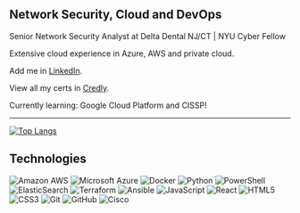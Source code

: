 ## Network Security, Cloud and DevOps

Senior Network Security Analyst at Delta Dental NJ/CT | NYU Cyber Fellow 

Extensive cloud experience in Azure, AWS and private cloud.

Add me in [LinkedIn](https://www.linkedin.com/in/jorgeecsilva/).

View all my certs in [Credly](https://www.credly.com/users/jorge-carrillo-silva/badges).

Currently learning: Google Cloud Platform and CISSP!

---

[![Top Langs](https://github-readme-stats.vercel.app/api/top-langs/?username=jorgesoft&layout=compact&exclude_repo=s3-website-terraform)](https://github.com/gorj3/github-readme-stats)

## Technologies

![Amazon AWS](https://img.shields.io/badge/Amazon%20AWS-232F3E?style=flat-square&logo=amazon-aws)
![Microsoft Azure](https://img.shields.io/badge/Microsoft%20Azure-232F7E?style=flat-square&logo=microsoft-azure)
![Docker](https://img.shields.io/badge/-Docker-black?style=flat-square&logo=docker)
![Python](https://img.shields.io/badge/-Python-ffd43b?style=flat-square&logo=Python)
![PowerShell](https://img.shields.io/badge/-PowerShell-1a3869?style=flat-square&logo=PowerShell)
![ElasticSearch](https://img.shields.io/badge/-ElasticSearch-005571?style=flat-square&logo=elasticsearch)
![Terraform](https://img.shields.io/badge/-Terraform-5f43e9?style=flat-square&logo=terraform)
![Ansible](https://img.shields.io/badge/-Ansible-red?style=flat-square&logo=ansible)
![JavaScript](https://img.shields.io/badge/-JavaScript-black?style=flat-square&logo=javascript)
![React](https://img.shields.io/badge/-React-303846?style=flat-square&logo=react)
![HTML5](https://img.shields.io/badge/-HTML5-E34F26?style=flat-square&logo=html5&logoColor=white)
![CSS3](https://img.shields.io/badge/-CSS3-1572B6?style=flat-square&logo=css3)
![Git](https://img.shields.io/badge/-Git-black?style=flat-square&logo=git)
![GitHub](https://img.shields.io/badge/-GitHub-181717?style=flat-square&logo=github)
![Cisco](https://img.shields.io/badge/-Cisco-white?style=flat-square&logo=cisco)

